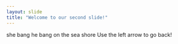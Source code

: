 ```yaml
---
layout: slide
title: "Welcome to our second slide!"
---
```

she bang he bang on the sea shore
Use the left arrow to go back!
